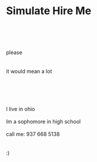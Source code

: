 # Simulate Hire Me
<br>
<br>
<br>
<br>
please
<br>
<br>
<br>
it would mean a lot<br>
<br>
<br>
<br>
<br>
<br>
I live in ohio
<br>
<br>
Im a sophomore in high school
<br>
<br>
call me: 937 668 5138
<br>
<br>
<br>
:)

<!--
# Alec Wilson
Hey, I am Alec Wilson, I am a 15 year old kid born and raised in rural Ohio. I was born in April of 2006. I enjoy making websites, and even more, iOS apps

**PGP Key ID:** C3D3938309CF3700

### Finshed Projects
- [BenchScout](https://benchscout.com), a sports site. Track your favorite teams, get updates, and follow live games
- [Command Bar](https://github.com/alechash/command-bar), a macOS status bar app to find common keybord shortcuts and what they do
- [GitBin](https://github.com/alechash/git-bin), this is an open source paste bin alternative, offering free bins and a URL shortener
- [Better Mac Store](https://github.com/alechash/BetterMacStore), an open source alternative to the Mac App Store. No signing, no stealing
- [Siddes](https://github.com/siddesmedia/siddes), this is an open source social media that brings features from Twitter and Reddit

### In The Works
- [turbster.app](https://turbster.app), its like instagram but for cars

### Things I Like Todo
- I love to go Skiing, I learned to ski when I was 13 and ever since I've loved it
- I collect limited edition drinks like Monster and Coke, and I also like to collect diecast cars
- Cars, I love cars, my dream car woould be a 2007 Honda S2000
- College Football, Ohio State is what I was raised watching
- My favorite TV shows are Seinfeld, The Office, and Cheers

### Todo List in Life
- [x] Contribute to the GitHubs Arctic Code Vault
- [x] Contribute to an OSS project with 1000+ stars
- [ ] Run a production project with 1000+ users
- [ ] Compile my own Linux Kernel
- [ ] Write a programming langauge compiler
- [ ] Complete [Hacker101 Capture the Flag](https://ctf.hacker101.com)
- [ ] Contribute to the Linux Kernel
- [ ] Sell a project/startup
- [ ] Work for FAANG (or Microsoft)
- [ ] Participate in a RedBull, Mtn Dew, X Games, or Olympic snow event

<!--

:white_check_mark: Contribute to the GitHubs Arctic Code Vault<br>
:white_check_mark: Contribute to an OSS project with 1000+ stars<br>
:white_large_square: Run a production project with 1000+ users<br>
:white_large_square: Compile my own Linux Kernel<br>
:white_large_square: Write a programming langauge compiler<br>
:white_large_square: Complete [Hacker101 Capture the Flag](https://ctf.hacker101.com)<br>
:white_large_square: Contribute to the Linux Kernel<br>
:white_large_square: Sell a project/startup<br>
:white_large_square: Work for FAANG (or Microsoft)<br>
:white_large_square: Participate in a RedBull, Mtn Dew, X Games, or Olympic snow event

-->

<!--
### What I Do
- Currently, I am a sophomore in high school
- I like to make apps, specifically iOS apps  
  - Currently I am working on [Turbster](https://turbster.app)

### Programming Languages
- [Swift](https://swift.org) (my favorite)
- [NodeJS](https://nodejs.org)
- [Python](https://python.org)
- HTML, CSS, and JS

### Tools
- Visual Studio Code
- Atom Editor
- Xcode
- Firebase
- Google Cloud and Amazon AWS

### Links
- [text](sms:9376685138)
- [email](mailto:jude@alecw.net)
- [alecw.net](https://alecw.net)
- [blog.alecw.net](https://blog.alecw.net/)
- [instagram](https://instagram.com/txtjude/)

### Projects I started but didn't finish
I wish this list wasn't so long
- [Ambiently](https://github.com/alechash/Ambiently), an ambient sound app
- [Branches](https://github.com/alechash/branches), this is a social media for developers. Login with GitHub
- [OpenCapita](https://github.com/OpenCapita/opencapita.com), this is a place where open source projects can come to get funding

-->
